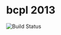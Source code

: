 # bcpl 2013

![Build Status](https://travis-ci.org/cyber-dojo-languages/bcpl-2013.svg?branch=master)
